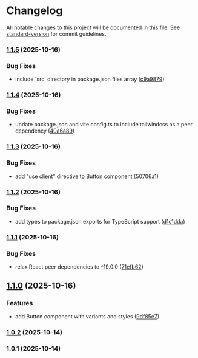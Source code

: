 # Changelog

All notable changes to this project will be documented in this file. See [standard-version](https://github.com/conventional-changelog/standard-version) for commit guidelines.

### [1.1.5](https://github.com/samuelemadrigali/ui-library/compare/v1.1.4...v1.1.5) (2025-10-16)


### Bug Fixes

* include 'src' directory in package.json files array ([c9a9879](https://github.com/samuelemadrigali/ui-library/commit/c9a98791fe35335ea05aa7893c805a6169e77e24))

### [1.1.4](https://github.com/samuelemadrigali/ui-library/compare/v1.1.3...v1.1.4) (2025-10-16)


### Bug Fixes

* update package.json and vite.config.ts to include tailwindcss as a peer dependency ([40a6a89](https://github.com/samuelemadrigali/ui-library/commit/40a6a89d82d5341e6ce0766d6b8a6d2a5e48175a))

### [1.1.3](https://github.com/samuelemadrigali/ui-library/compare/v1.1.2...v1.1.3) (2025-10-16)


### Bug Fixes

* add "use client" directive to Button component ([50706a1](https://github.com/samuelemadrigali/ui-library/commit/50706a18583914d976cb4f7b2597b2d44c4dc615))

### [1.1.2](https://github.com/samuelemadrigali/ui-library/compare/v1.1.1...v1.1.2) (2025-10-16)


### Bug Fixes

* add types to package.json exports for TypeScript support ([d1c1dda](https://github.com/samuelemadrigali/ui-library/commit/d1c1dda2eff227f65d8c8524dd652d2246dd146b))

### [1.1.1](https://github.com/samuelemadrigali/ui-library/compare/v1.1.0...v1.1.1) (2025-10-16)


### Bug Fixes

* relax React peer dependencies to ^19.0.0 ([71efb62](https://github.com/samuelemadrigali/ui-library/commit/71efb625d221d5246d33fd20dd87d02ab3b6e4fc))

## [1.1.0](https://github.com/samuelemadrigali/ui-library/compare/v1.0.2...v1.1.0) (2025-10-16)


### Features

* add Button component with variants and styles ([9df85e7](https://github.com/samuelemadrigali/ui-library/commit/9df85e704ce7c02b27862b1b911ea380c20c956a))

### [1.0.2](https://github.com/samuelemadrigali/ui-library/compare/v1.0.1...v1.0.2) (2025-10-14)

### 1.0.1 (2025-10-14)
